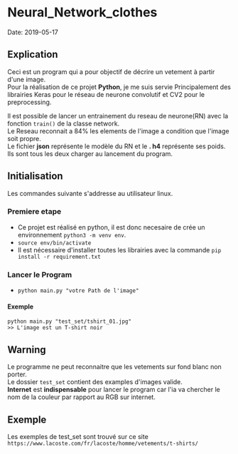 # Neural_Network_clothes

Date: 2019-05-17

## Explication
Ceci est un program qui a pour objectif de décrire un vetement à partir d'une image.  
Pour la réalisation de ce projet **Python**, je me suis servie Principalement des librairies Keras pour le réseau de neurone convolutif et CV2 pour le preprocessing.  

Il est possible de lancer un entrainement du reseau de neurone(RN) avec la fonction `train()` de la classe network.  
Le Reseau reconnait a 84% les elements de l'image a condition que l'image soit propre.  
Le fichier **json** représente le modèle du RN et le **. h4** représente ses poids. Ils sont tous les deux charger au lancement du program.  

## Initialisation

Les commandes suivante s'addresse au utilisateur linux.

### Premiere etape

* Ce projet est réalisé en python, il est donc necesaire de crée un environnement `python3 -m venv env`. 
* `source env/bin/activate`
* Il est nécessaire d'installer toutes les librairies avec la commande `pip install -r requirement.txt`

### Lancer le Program

* `python main.py "votre Path de l'image"`

#### Exemple

`python main.py "test_set/tshirt_01.jpg"`  
`>> L'image est un T-shirt noir`  

## Warning

Le programme ne peut reconnaitre que les vetements sur fond blanc non porter.  
Le dossier `test_set` contient des examples d'images valide.  
**Internet** est **indispensable** pour lancer le program car l'ia va chercher le nom de la couleur par rapport au RGB sur internet.   

## Exemple

Les exemples de test_set sont trouvé sur ce site `https://www.lacoste.com/fr/lacoste/homme/vetements/t-shirts/`
